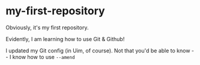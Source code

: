 # my-first-repository
Obviously, it's my first repository.

Evidently, I am learning how to use Git & Github!

I updated my Git config (in Uim, of course). Not that you'd be able to know -- I know how to use `--amend`